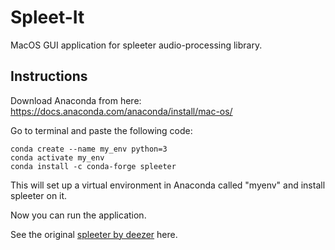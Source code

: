 # Spleet-It
MacOS GUI application for spleeter audio-processing library.

## Instructions

Download Anaconda from here: https://docs.anaconda.com/anaconda/install/mac-os/

Go to terminal and paste the following code:

```
conda create --name my_env python=3
conda activate my_env
conda install -c conda-forge spleeter
```

This will set up a virtual environment in Anaconda called "myenv" and install spleeter on it.

Now you can run the application.

See the original [spleeter by deezer](https://github.com/deezer/spleeter) here.
